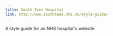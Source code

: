 ```yaml
---
title: South Tees Hospital
link: http://www.southtees.nhs.uk/style-guide/
---
```


A style guide for an NHS hospital's website